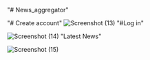 "# News_aggregator" 

"# Create account"
![Screenshot (13)](https://user-images.githubusercontent.com/69818630/128592996-d375a613-ec30-4a05-b841-8b445a615b9c.png)
"#Log in"

![Screenshot (14)](https://user-images.githubusercontent.com/69818630/128593003-01f7fcd9-6921-4eb1-9269-34de813d82ef.png)
"Latest News"

![Screenshot (15)](https://user-images.githubusercontent.com/69818630/128593009-6baa30a4-379b-4e65-92d9-eaa73f05d75f.png)

